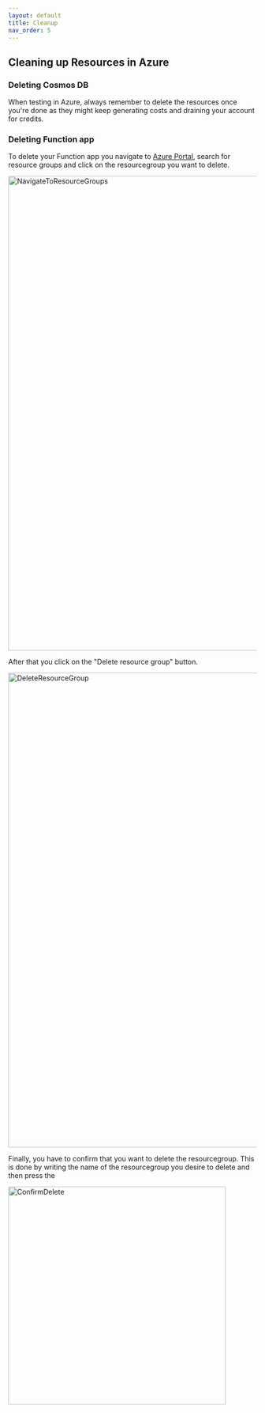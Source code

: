 ```yaml
---
layout: default
title: Cleanup
nav_order: 5
---
```


## Cleaning up Resources in Azure

### Deleting Cosmos DB

When testing in Azure, always remember to delete the resources once you're done as they might keep generating costs and draining your account for credits.

### Deleting Function app

To delete your Function app you navigate to [Azure Portal](https://portal.azure.com), search for resource groups and click on the resourcegroup you want to delete.

<img width="960" alt="NavigateToResourceGroups" src="https://user-images.githubusercontent.com/39302088/191031430-a5363861-2759-4051-af01-9de8c4b5b74d.png">


After that you click on the "Delete resource group" button.

<img width="960" alt="DeleteResourceGroup" src="https://user-images.githubusercontent.com/39302088/191030080-b658d8e3-cfc7-4b88-a34c-f3d506bc5e52.png">


Finally, you have to confirm that you want to delete the resourcegroup. This is done by writing the name of the resourcegroup you desire to delete and then press the

<img width="441" alt="ConfirmDelete" src="https://user-images.githubusercontent.com/39302088/191031849-26640fcd-0d08-40d1-9050-b83dace2a0ea.png">
